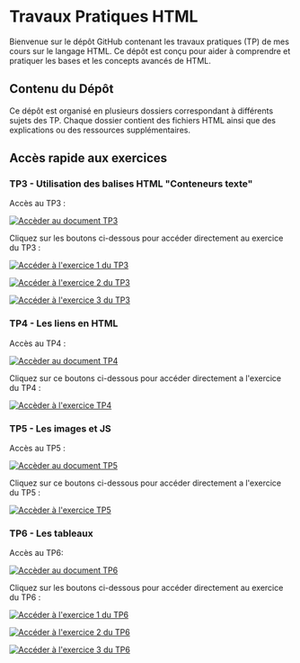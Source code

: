 # Travaux Pratiques HTML 

Bienvenue sur le dépôt GitHub contenant les travaux pratiques (TP) de mes cours sur le langage HTML. Ce dépôt est conçu pour aider à comprendre et pratiquer les bases et les concepts avancés de HTML. 

## Contenu du Dépôt 

Ce dépôt est organisé en plusieurs dossiers correspondant à différents sujets des TP. Chaque dossier contient des fichiers HTML ainsi que des explications ou des ressources supplémentaires.


## Accès rapide aux exercices 

### TP3 - Utilisation des balises HTML "Conteneurs texte"

Accès au TP3 :

[![Accèder au document TP3](https://img.shields.io/badge/TP3-HTML_CSS-blue?style=for-the-badge
)](./TP3/TP3-HTML-CSS.pdf)

Cliquez sur les boutons ci-dessous pour accéder directement au exercice du TP3 :

[![Accéder à l'exercice 1 du TP3](https://img.shields.io/badge/Exercice_1-TP3-blue?style=for-the-badge)](./TP3/exercice1_tp3/exercice1_tp3.html)

[![Accéder à l'exercice 2 du TP3](https://img.shields.io/badge/Exercice_2-TP3-blue?style=for-the-badge)](./TP3/exercice2_tp3.html)

[![Accéder à l'exercice 3 du TP3](https://img.shields.io/badge/Exercice_3-TP3-blue?style=for-the-badge)](./TP3/exercice3_tp3/cv.html)

### TP4 - Les liens en HTML

Accès au TP4 :

[![Accèder au document TP4](https://img.shields.io/badge/TP4-HTML_CSS-blue?style=for-the-badge)](./TP4/TP4-Lien.pdf)

Cliquez sur ce boutons ci-dessous pour accéder directement a l'exercice du TP4 :

[![Accèder à l'exercice TP4](https://img.shields.io/badge/Exercice_1-TP4-blue?style=for-the-badge)](./TP4/index.html)

### TP5 - Les images et JS

Accès au TP5 : 

[![Accèder au document TP5](https://img.shields.io/badge/TP5-Images_et_JS-blue?style=for-the-badge)](./TP5/TP3-Image.pdf)

Cliquez sur ce boutons ci-dessous pour accéder directement a l'exercice du TP5 :

[![Accèder à l'exercice TP5](https://img.shields.io/badge/Exercice-TP5-blue?style=for-the-badge)](./TP5/Docs/index.html)

### TP6 - Les tableaux 

Accès au TP6:

[![Accèder au document TP6](https://img.shields.io/badge/TP6-les_tableaux-blue?style=for-the-badge)](./TP6/TP6-les_tableaux.pdf)

Cliquez sur les boutons ci-dessous pour accéder directement au exercice du TP6 :

[![Accéder à l'exercice 1 du TP6](https://img.shields.io/badge/Exercice_1-TP6-blue?style=for-the-badge)](./TP3/Docs/exercice_1.html)

[![Accéder à l'exercice 2 du TP6](https://img.shields.io/badge/Exercice_2-TP6-blue?style=for-the-badge)](./TP6/Docs/exercice_2.html)

[![Accéder à l'exercice 3 du TP6](https://img.shields.io/badge/Exercice_3-TP6-blue?style=for-the-badge)](./TP6/Docs/exercice_3.html)


